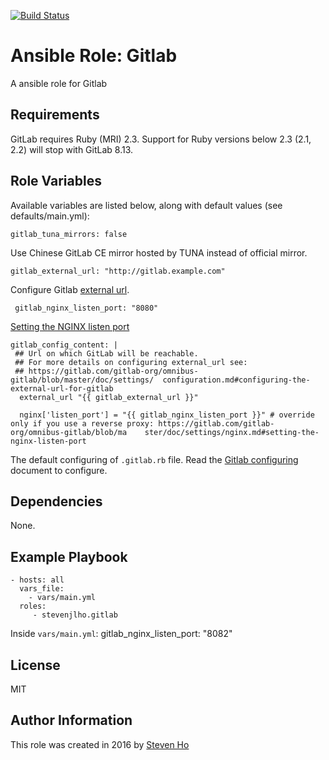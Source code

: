[![Build Status][image-1]][1]

# Ansible Role: Gitlab

A ansible role for Gitlab

## Requirements

GitLab requires Ruby (MRI) 2.3. Support for Ruby versions below 2.3 (2.1, 2.2) will stop with GitLab 8.13.

## Role Variables

Available variables are listed below, along with default values (see defaults/main.yml):

	gitlab_tuna_mirrors: false

Use Chinese GitLab CE mirror hosted by TUNA instead of official mirror.

	gitlab_external_url: "http://gitlab.example.com"

Configure Gitlab [external url][2].

	 gitlab_nginx_listen_port: "8080"

[Setting the NGINX listen port][3]

	gitlab_config_content: |
	 ## Url on which GitLab will be reachable.
	 ## For more details on configuring external_url see:
	 ## https://gitlab.com/gitlab-org/omnibus-gitlab/blob/master/doc/settings/  configuration.md#configuring-the-external-url-for-gitlab
	  external_url "{{ gitlab_external_url }}"
	
	  nginx['listen_port'] = "{{ gitlab_nginx_listen_port }}" # override only if you use a reverse proxy: https://gitlab.com/gitlab-org/omnibus-gitlab/blob/ma    ster/doc/settings/nginx.md#setting-the-nginx-listen-port

The default configuring of `.gitlab.rb` file. Read the [Gitlab configuring][4] document to configure.

## Dependencies

None.

## Example Playbook

	- hosts: all
	  vars_file:
	    - vars/main.yml
	  roles:
	     - stevenjlho.gitlab

Inside `vars/main.yml`:
	gitlab_nginx_listen_port: "8082"

## License

MIT

## Author Information

This role was created in 2016 by [Steven Ho][5]

[1]:	https://travis-ci.org/stevenjlho/ansible-role-gitlab
[2]:	https://docs.gitlab.com/omnibus/settings/configuration.html#configuring-the-external-url-for-gitlab
[3]:	https://docs.gitlab.com/omnibus/settings/nginx.html#setting-the-nginx-listen-port
[4]:	https://docs.gitlab.com/omnibus/#configuring
[5]:	http://stevenjlho.github.io/

[image-1]:	https://travis-ci.org/stevenjlho/ansible-role-gitlab.svg?branch=master